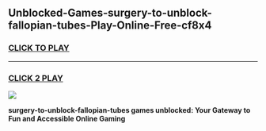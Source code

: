 
## Unblocked-Games-surgery-to-unblock-fallopian-tubes-Play-Online-Free-cf8x4
<h3>
<a href="https://premium76.site?title=surgery-to-unblock-fallopian-tubes&ref=26A">CLICK TO PLAY</a></h3>
<hr>

<h3>
<a href="https://premium76.site?title=surgery-to-unblock-fallopian-tubes&ref=26A">CLICK 2 PLAY</a>
  
</h3>

<a href="https://premium76.site?title=surgery-to-unblock-fallopian-tubes&ref=26A"><img src="https://clearcache.store/games.png"></a>


**surgery-to-unblock-fallopian-tubes games unblocked: Your Gateway to Fun and Accessible Online Gaming**
